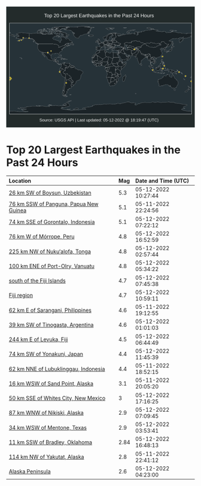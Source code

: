 ![Map](./map.png)

# Top 20 Largest Earthquakes in the Past 24 Hours

| Location | Mag | Date and Time (UTC) |
|:---|:---|:---|
| [26 km SW of Boysun, Uzbekistan](https://earthquake.usgs.gov/earthquakes/eventpage/us6000hkj2) | 5.3 | 05-12-2022 10:27:44 |
| [76 km SSW of Panguna, Papua New Guinea](https://earthquake.usgs.gov/earthquakes/eventpage/us6000hkgb) | 5.1 | 05-11-2022 22:24:56 |
| [74 km SSE of Gorontalo, Indonesia](https://earthquake.usgs.gov/earthquakes/eventpage/us6000hki3) | 5.1 | 05-12-2022 07:22:12 |
| [76 km W of Mórrope, Peru](https://earthquake.usgs.gov/earthquakes/eventpage/us6000hkmc) | 4.8 | 05-12-2022 16:52:59 |
| [225 km NW of Nuku‘alofa, Tonga](https://earthquake.usgs.gov/earthquakes/eventpage/us6000hkh3) | 4.8 | 05-12-2022 02:57:44 |
| [100 km ENE of Port-Olry, Vanuatu](https://earthquake.usgs.gov/earthquakes/eventpage/us6000hkhp) | 4.8 | 05-12-2022 05:34:22 |
| [south of the Fiji Islands](https://earthquake.usgs.gov/earthquakes/eventpage/us6000hkij) | 4.7 | 05-12-2022 07:45:38 |
| [Fiji region](https://earthquake.usgs.gov/earthquakes/eventpage/us6000hkjg) | 4.7 | 05-12-2022 10:59:11 |
| [62 km E of Sarangani, Philippines](https://earthquake.usgs.gov/earthquakes/eventpage/us6000hkf7) | 4.6 | 05-11-2022 19:12:55 |
| [39 km SW of Tinogasta, Argentina](https://earthquake.usgs.gov/earthquakes/eventpage/us6000hkgv) | 4.6 | 05-12-2022 01:01:03 |
| [244 km E of Levuka, Fiji](https://earthquake.usgs.gov/earthquakes/eventpage/us6000hkhz) | 4.5 | 05-12-2022 06:44:49 |
| [74 km SW of Yonakuni, Japan](https://earthquake.usgs.gov/earthquakes/eventpage/us6000hkjs) | 4.4 | 05-12-2022 11:45:39 |
| [62 km NNE of Lubuklinggau, Indonesia](https://earthquake.usgs.gov/earthquakes/eventpage/us6000hkf4) | 4.4 | 05-11-2022 18:52:15 |
| [16 km WSW of Sand Point, Alaska](https://earthquake.usgs.gov/earthquakes/eventpage/us6000hkfi) | 3.1 | 05-11-2022 20:05:20 |
| [50 km SSE of Whites City, New Mexico](https://earthquake.usgs.gov/earthquakes/eventpage/tx2022jgrc) | 3 | 05-12-2022 17:16:25 |
| [87 km WNW of Nikiski, Alaska](https://earthquake.usgs.gov/earthquakes/eventpage/ak02262f5vb0) | 2.9 | 05-12-2022 07:09:45 |
| [34 km WSW of Mentone, Texas](https://earthquake.usgs.gov/earthquakes/eventpage/tx2022jfqp) | 2.9 | 05-12-2022 03:53:41 |
| [11 km SSW of Bradley, Oklahoma](https://earthquake.usgs.gov/earthquakes/eventpage/ok2022jgqe) | 2.84 | 05-12-2022 16:48:13 |
| [114 km NW of Yakutat, Alaska](https://earthquake.usgs.gov/earthquakes/eventpage/ak022610qtce) | 2.8 | 05-11-2022 22:41:12 |
| [Alaska Peninsula](https://earthquake.usgs.gov/earthquakes/eventpage/ak02262dgh3v) | 2.6 | 05-12-2022 04:23:00 |
